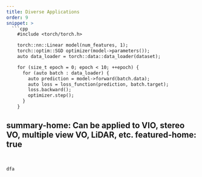 ```yaml
---
title: Diverse Applications
order: 9
snippet: >
  ```cpp
    #include <torch/torch.h>

    torch::nn::Linear model(num_features, 1);
    torch::optim::SGD optimizer(model->parameters());
    auto data_loader = torch::data::data_loader(dataset);

    for (size_t epoch = 0; epoch < 10; ++epoch) {
      for (auto batch : data_loader) {
        auto prediction = model->forward(batch.data);
        auto loss = loss_function(prediction, batch.target);
        loss.backward();
        optimizer.step();
      }
    }
  ```
summary-home: Can be applied to VIO, stereo VO, multiple view VO, LiDAR, etc.
featured-home: true
---
```


dfa
